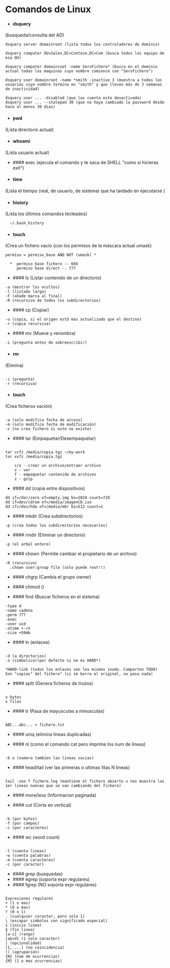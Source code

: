 # Comandos de Linux



*  #### dsquery
(busqueda/consulta del AD)
```
dsquery server domainroot (lista todos los controladores de dominio)

dsquery computer OU=Sales,DC=Contoso,DC=Com (busca todos los equipo de esa OU)

dsquery computer domainroot -name ServFichero* (busca en el dominio actual todas las maquinas cuyo nombre comience con "ServFichero")

dsquery user domainroot -name *smith -inactive 3 (muestra a todos los usuarios cuyo nombre termina en "smith" y que lleven más de 3 semanas de inactividad)

dsquery user ... -disabled (que las cuenta este desactivada)
dsquery user ... --stalepwd 30 (que no haya cambiado la password desde hace al menos 30 dias)
```





* #### pwd
(Lista directorio actual)

* #### whoami
(Lista usuario actual)

* #### exec <comando>
(ejecuta el comando y te saca de SHELL "como si hicieras exit")

*  #### time <comando>
(Lista el tiempo (real, de usuario, de sistema) que ha tardado en ejecutarse <comando>)

* #### history
(Lista los últimos comandos tecleados)
```
  ~/.bash_history
```

* #### touch
(Crea un fichero vacío (con los permisos de la máscara actual umask)
```
permiso = permiso_base AND NOT (umask) *
  
  *  permiso base fichero -- 666
     permiso base direct -- 777
```

* #### ls
(Listar contenido de un directorio)

```
-a (mostrar los ocultos)
-l (listado largo)
-F (añade marca al final)
-R (recursivo de todos los subdirectorios)
```

* #### cp
(Copiar)
```
-u (copia, si el origen está mas actualizado que el destino)
-r (copia recursiva)
```

* #### mv
(Mueve y renombra)
```
-i (pregunta antes de sobreescribir)
```

* #### rm
(Elimina)
```

-i (pregunta)
-r (recursiva)
```

* #### touch
(Crea ficheros vación)
```

-a (solo modifica fecha de acceso)
-m (solo modifica fecha de modificación)
-c (no crea fichero si este no existe)
```  
  
* #### tar
(Empaquetar/Desempaquetar)
```

tar cvfz /media/copia.tgz ~/my-work
tar xvfz /media/copia.tgz
    
    c/x - crear un archivo/extraer archivo
    v - ver
    f - empaquetar contenido de archivos
    z - gzip
``` 

* #### dd
(copia entre dispositivos)
```
dd if=/dar/zero of=empty.img bs=1024 count=720
dd if=dev/cdrom of=/media/imagenCD.iso
dd if=/dev/hda of=/media/mbr bs=512 count=1
```
  
* #### mkdir
(Crea subdirectorios)
```
-p (crea todos los subdirectorios necesarios)
```

* #### rmdir
(Eliminar un directorio)
```
-p (el arbol entero)
```

* #### chown
(Permite cambiar el propietario de un archivo)
```
-R (recursivo)
  .chown user:group file (solo puede root!!)
```

* #### chgrp
(Cambia el grupo owner)
  
* #### chmod
()

* #### find
(Buscar ficheros en el sistema)
 ```
-type d
-name cadena
-perm 777
-exec
-user uid
-atime +-/n
-size +50mb
```

* #### ln
(enlaces)
```
  
-d (a directorios)
-s (simbolico)(por defecto si no es HARD*)

*HARD-link (todos los enlaces son los mismos inodo. Comparten TODO) Son "copias" del fichero" (si se borra el original, no pasa nada)
```

* #### split
(Genera ficheros de trozos)
```

x bytes
x filas
```

* #### tr
(Pasa de mayusculas a minusculas)
```

ABC...abc... < fichero.txt
```

* #### uniq
(elimina lineas duplicadas)
                          
* #### nl
(como el comando cat pero imprime los num de lineas)
```

-b a (numera tambien las lineas vacias)
```

* #### head/tail
(ver las primeras o ultimas filas N lineas)
```

tail -zoo f fichero.log (mantiene el fichero abierto u nos muestra las 1er lineas nuevas que se van cambiando del fichero)
```
                          
* #### more/less
(Informacion paginada)

* #### cut
(Corta en vertical)
```

-b (por bytes)
-f (por campos)
-c (por caracteres)
```

* #### wc
(word count)
```

-l (cuenta lineas)
-w (cuenta palabras)
-m (cuenta caracteres)
-c (por caracter)
```

* #### grep
(busquedas)                     
* #### egrep
(soporta expr regulares)                        
* #### fgrep
(NO soporta expr regulares)
```

Expresiones regulares
+ (1 o mas)
* (0 o mas)
? (0 o 1)
. (cualquier caracter, pero solo 1)
\ (escapar simbolos con significado especial)
1 (inicio linea)
$ (fin linea)
[a-z] (rango)
[abcd] (1 solo caracter)
| (opcionalidad)
[1, ...] (no coincidencia)
() (agrupacion)
{N} (num de ocurrencias)
{M} (1 o mas ocurrencias)
```                         








